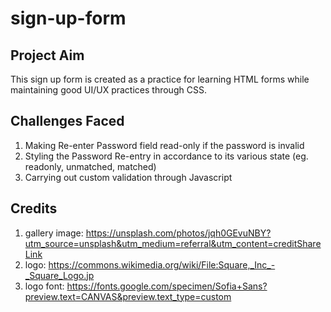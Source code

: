 # sign-up-form

## Project Aim
This sign up form is created as a practice for learning HTML forms while maintaining good UI/UX practices through CSS.

## Challenges Faced
1. Making Re-enter Password field read-only if the password is invalid
2. Styling the Password Re-entry in accordance to its various state (eg. readonly, unmatched, matched)
3. Carrying out custom validation through Javascript

## Credits
1. gallery image: https://unsplash.com/photos/jqh0GEvuNBY?utm_source=unsplash&utm_medium=referral&utm_content=creditShareLink
2. logo: https://commons.wikimedia.org/wiki/File:Square,_Inc_-_Square_Logo.jp
3. logo font: https://fonts.google.com/specimen/Sofia+Sans?preview.text=CANVAS&preview.text_type=custom